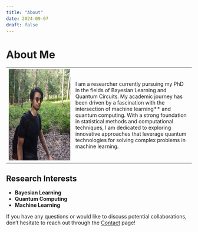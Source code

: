 ```yaml
---
title: "About"
date: 2024-09-07
draft: false
--- 
```


# About Me

<table style="width: 100%;">
    <tr>
        <td style="width: 28%;"><img alt="My Photo" height="250" src="images/pic.jpeg" width="2764"/></td>
        <td style="width: 50%;">I am a researcher currently pursuing my PhD in the fields of Bayesian Learning and Quantum Circuits. 
                                My academic journey has been driven by a fascination with the intersection of machine learning** and quantum computing. 
                                With a strong foundation in statistical methods and computational techniques, I am dedicated to exploring innovative 
                                approaches that leverage quantum technologies for solving complex problems in machine learning. 
    </tr>
</table>

## Research Interests

- **Bayesian Learning**
- **Quantum Computing** 
- **Machine Learning** 

If you have any questions or would like to discuss potential collaborations, don’t hesitate to reach out through the [Contact](https://kerembuekrue.github.io/content/contact/) page!
